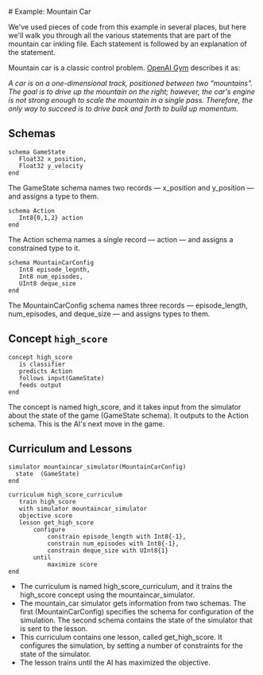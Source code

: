 # Example: Mountain Car

We've used pieces of code from this example in several places, but here we'll walk you through all the various statements that are part of the mountain car inkling file. Each statement is followed by an explanation of the statement.

Mountain car is a classic control problem. [OpenAI Gym][1] describes it as:

_A car is on a one-dimensional track, positioned between two "mountains". The goal is to drive up the mountain on the right; however, the car's engine is not strong enough to scale the mountain in a single pass. Therefore, the only way to succeed is to drive back and forth to build up momentum._

## Schemas

```
schema GameState
   Float32 x_position,
   Float32 y_velocity
end
```

The GameState schema names two records — x_position and y_position — and assigns a type to them.

```
schema Action
   Int8{0,1,2} action
end
```

The Action schema names a single record — action — and assigns a constrained type to it.

```
schema MountainCarConfig
   Int8 episode_legnth,
   Int8 num_episodes,
   UInt8 deque_size
end
```

The MountainCarConfig schema names three records — episode_length, num_episodes, and deque_size — and assigns types to them.

## Concept `high_score`

```
concept high_score
   is classifier
   predicts Action
   follows input(GameState)
   feeds output
end
```

The concept is named high_score, and it takes input from the simulator about the state of the game (GameState schema). It outputs to the Action schema. This is the AI's next move in the game.

## Curriculum and Lessons

```
simulator mountaincar_simulator(MountainCarConfig)
  state  (GameState)
end

curriculum high_score_curriculum
   train high_score
   with simulator mountaincar_simulator
   objective score
   lesson get_high_score
       configure
           constrain episode_length with Int8{-1},
           constrain num_episodes with Int8{-1},
           constrain deque_size with UInt8{1}
       until
           maximize score
end
```

* The curriculum is named high_score_curriculum, and it trains the high_score concept using the mountaincar_simulator.
* The mountain_car simulator gets information from two schemas. The first (MountainCarConfig) specifies the schema for configuration of the simulation. The second schema contains the state of the simulator that is sent to the lesson.
* This curriculum contains one lesson, called get_high_score. It configures the simulation, by setting a number of constraints for the state of the simulator.
* The lesson trains until the AI has maximized the objective.

[1]: https://gym.openai.com/envs/MountainCar-v0
